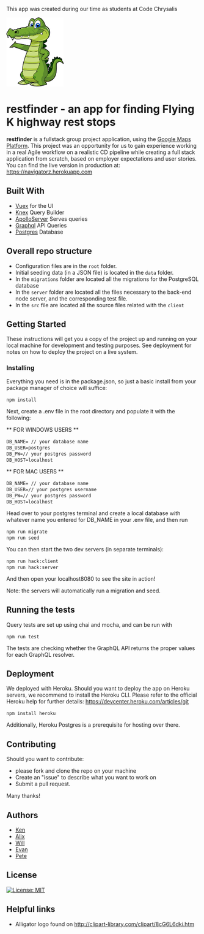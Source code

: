 This app was created during our time as students at Code Chrysalis

<img src="src/assets/croc.png" width="150px">

# restfinder - an app for finding Flying K highway rest stops

**restfinder** is a fullstack group project application, using the [Google Maps Platform](https://developers.google.com/maps).
  This project was an opportunity for us to gain experience working in a real Agile workflow on a realistic CD pipeline while creating a full stack application from scratch, based on employer expectations and user stories.
You can find the live version in production at: <https://navigatorz.herokuapp.com>

## Built With

* [Vuex](https://vuejs.org) for the UI
* [Knex](http://knexjs.org) Query Builder
* [ApolloServer](https://www.apollographql.com) Serves queries
* [Graphql](https://graphql.org) API Queries
* [Postgres](https://www.postgresql.org) Database

## Overall repo structure
* Configuration files are in the `root` folder.
* Initial seeding data (in a JSON file) is located in the `data` folder.
* In the `migrations` folder are located all the migrations for the PostgreSQL database
* In the `server` folder are located all the files necessary to the back-end node server, and the corresponding test file.
* In the `src` file are located all the source files related with the `client` 


## Getting Started

These instructions will get you a copy of the project up and running on your local machine for development and testing purposes. See deployment for notes on how to deploy the project on a live system.

### Installing

Everything you need is in the package.json, so just a basic install from your package manager of choice will suffice:

```
npm install
```

Next, create a .env file in the root directory and populate it with the following:

** FOR WINDOWS USERS **

```
DB_NAME= // your database name
DB_USER=postgres
DB_PW=// your postgres password
DB_HOST=localhost
```

** FOR MAC USERS **

```
DB_NAME= // your database name
DB_USER=// your postgres username
DB_PW=// your postgres password
DB_HOST=localhost
```

Head over to your postgres terminal and create a local database with whatever name you entered for DB_NAME in your .env file, and then run

```
npm run migrate
npm run seed
```

You can then start the two dev servers (in separate terminals):

```
npm run hack:client
npm run hack:server
```

And then open your localhost8080 to see the site in action!

Note: the servers will automatically run a migration and seed.

## Running the tests

Query tests are set up using chai and mocha, and can be run with 

```
npm run test
```
The tests are checking whether the GraphQL API returns the proper values for each GraphQL resolver.

## Deployment

We deployed with Heroku. 
Should you want to deploy the app on Heroku servers, we recommend to install the Heroku CLI.
Please refer to the official Heroku help for further details:
<https://devcenter.heroku.com/articles/git>

```
npm install heroku
```

Additionally, Heroku Postgres is a prerequisite for hosting over there.


## Contributing

Should you want to contribute:
* please fork and clone the repo on your machine
* Create an "issue" to describe what you want to work on
* Submit a pull request.

Many thanks!

## Authors

* [Ken](https://github.com/KuroKen91)
* [Alix](https://github.com/AlixFachin)
* [Will](https://github.com/wiru)
* [Evan](https://github.com/Evomatic)
* [Pete](https://github.com/griffitp12)


## License

[![License: MIT](https://img.shields.io/badge/License-MIT-yellow.svg)](https://opensource.org/licenses/MIT)

## Helpful links
* Alligator logo found on <http://clipart-library.com/clipart/8cG6L6dki.htm>




